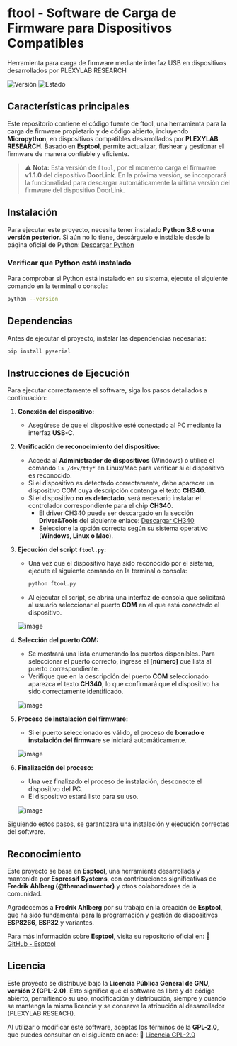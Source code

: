 # ftool - Software de Carga de Firmware para Dispositivos Compatibles
Herramienta para carga de firmware mediante interfaz USB en dispositivos desarrollados por PLEXYLAB RESEARCH

![Versión](https://img.shields.io/badge/Versión-Preliminar-red)
![Estado](https://img.shields.io/badge/Estado-En%20desarrollo-orange)

## Características principales
Este repositorio contiene el código fuente de ftool, una herramienta para la carga de firmware propietario y de código abierto, incluyendo **Micropython**, en dispositivos compatibles desarrollados por **PLEXYLAB RESEARCH**. Basado en **Esptool**, permite actualizar, flashear y gestionar el firmware de manera confiable y eficiente.

> **⚠️ Nota:** Esta versión de `ftool`, por el momento carga el firmware **v1.1.0** del dispositivo **DoorLink**. En la próxima versión, se incorporará la funcionalidad para descargar automáticamente la última versión del firmware del dispositivo DoorLink.

## Instalación

Para ejecutar este proyecto, necesita tener instalado **Python 3.8 o una versión posterior**. Si aún no lo tiene, descárguelo e instálale desde la página oficial de Python: [Descargar Python](https://www.python.org/downloads/)

### Verificar que Python está instalado
Para comprobar si Python está instalado en su sistema, ejecute el siguiente comando en la terminal o consola:

```sh
python --version
```

## Dependencias

Antes de ejecutar el proyecto, instalar las dependencias necesarias:

```sh
pip install pyserial
```

## Instrucciones de Ejecución

Para ejecutar correctamente el software, siga los pasos detallados a continuación:

1. **Conexión del dispositivo:**
   - Asegúrese de que el dispositivo esté conectado al PC mediante la interfaz **USB-C**.

2. **Verificación de reconocimiento del dispositivo:**
   - Acceda al **Administrador de dispositivos** (Windows) o utilice el comando `ls /dev/tty*` en Linux/Mac para verificar si el dispositivo es reconocido.
   - Si el dispositivo es detectado correctamente, debe aparecer un dispositivo COM cuya descripción contenga el texto **CH340**.
   - Si el dispositivo **no es detectado**, será necesario instalar el controlador correspondiente para el chip **CH340**.
     - El driver CH340 puede ser descargado en la sección **Driver&Tools** del siguiente enlace: [Descargar CH340](https://www.wch-ic.com/search?q=CH340&t=downloads)
     - Seleccione la opción correcta según su sistema operativo (**Windows, Linux o Mac**).

3. **Ejecución del script `ftool.py`:**
   - Una vez que el dispositivo haya sido reconocido por el sistema, ejecute el siguiente comando en la terminal o consola:
     
     ```sh
     python ftool.py
     ```
   - Al ejecutar el script, se abrirá una interfaz de consola que solicitará al usuario seleccionar el puerto **COM** en el que está conectado el dispositivo.
     
   ![image](https://github.com/user-attachments/assets/46379be2-6b90-4291-b04d-bb062ee662c5)


4. **Selección del puerto COM:**
   - Se mostrará una lista enumerando los puertos disponibles. Para seleccionar el puerto correcto, ingrese el **[número]** que lista al puerto correspondiente.
   - Verifique que en la descripción del puerto **COM** seleccionado aparezca el texto **CH340**, lo que confirmará que el dispositivo ha sido correctamente identificado.
  
   ![image](https://github.com/user-attachments/assets/50bbbb97-98ed-4e93-b550-2ba7e5730082)


5. **Proceso de instalación del firmware:**
   - Si el puerto seleccionado es válido, el proceso de **borrado e instalación del firmware** se iniciará automáticamente.

   ![image](https://github.com/user-attachments/assets/4c8b2f19-ac7c-4240-9049-016b93dae196)


6. **Finalización del proceso:**
   - Una vez finalizado el proceso de instalación, desconecte el dispositivo del PC.
   - El dispositivo estará listo para su uso.
  
   ![image](https://github.com/user-attachments/assets/866e0155-60fc-49af-b597-cc66493b0cb8)


Siguiendo estos pasos, se garantizará una instalación y ejecución correctas del software.

## Reconocimiento

Este proyecto se basa en **Esptool**, una herramienta desarrollada y mantenida por **Espressif Systems**, con contribuciones significativas de **Fredrik Ahlberg (@themadinventor)** y otros colaboradores de la comunidad.

Agradecemos a **Fredrik Ahlberg** por su trabajo en la creación de **Esptool**, que ha sido fundamental para la programación y gestión de dispositivos **ESP8266**, **ESP32** y variantes.

Para más información sobre **Esptool**, visita su repositorio oficial en: 🔗 [GitHub - Esptool](https://github.com/espressif/esptool)

## Licencia

Este proyecto se distribuye bajo la **Licencia Pública General de GNU, versión 2 (GPL-2.0)**. Esto significa que el software es libre y de código abierto, permitiendo su uso, modificación y distribución, siempre y cuando se mantenga la misma licencia y se conserve la atribución al desarrollador (PLEXYLAB RESEACH).

Al utilizar o modificar este software, aceptas los términos de la **GPL-2.0**, que puedes consultar en el siguiente enlace: 🔗 [Licencia GPL-2.0](https://www.gnu.org/licenses/old-licenses/gpl-2.0.html)
